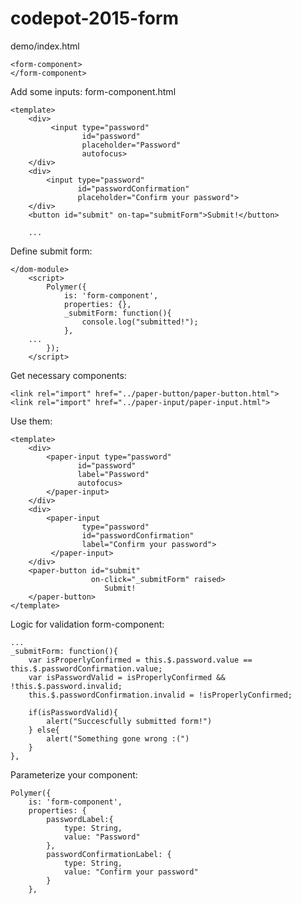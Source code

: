 # codepot-2015-form

demo/index.html

    <form-component>
    </form-component>

Add some inputs: form-component.html

    <template>
	    <div>
          	 <input type="password"
                    id="password"
                    placeholder="Password"
                    autofocus>
        </div>
        <div>
            <input type="password"
                   id="passwordConfirmation"
                   placeholder="Confirm your password">
        </div>
        <button id="submit" on-tap="submitForm">Submit!</button>

        ...

Define submit form:
    
    </dom-module>
        <script>
            Polymer({
                is: 'form-component',
                properties: {},
                _submitForm: function(){
                    console.log("submitted!");
                },
        ...
            });
        </script>
        
Get necessary components:
 
    <link rel="import" href="../paper-button/paper-button.html">
    <link rel="import" href="../paper-input/paper-input.html">

Use them:

    <template>
        <div>
            <paper-input type="password"
                   id="password"
                   label="Password"
                   autofocus>
            </paper-input>
        </div>
        <div>
            <paper-input 
                    type="password"
                    id="passwordConfirmation"
                    label="Confirm your password">
             </paper-input>
        </div>
        <paper-button id="submit" 
                      on-click="_submitForm" raised>
                         Submit!
        </paper-button>
    </template>
    
Logic for validation form-component:
    
    ...
    _submitForm: function(){
        var isProperlyConfirmed = this.$.password.value == this.$.passwordConfirmation.value;
        var isPasswordValid = isProperlyConfirmed && !this.$.password.invalid;
        this.$.passwordConfirmation.invalid = !isProperlyConfirmed;

        if(isPasswordValid){
            alert("Succescfully submitted form!")
        } else{
            alert("Something gone wrong :(")
        }
    },
    
    
Parameterize your component:
    
    Polymer({
        is: 'form-component',
        properties: {
            passwordLabel:{
                type: String,
                value: "Password"
            },
            passwordConfirmationLabel: {
                type: String,
                value: "Confirm your password"
            }
        },
